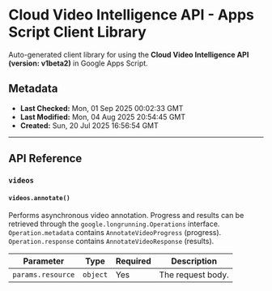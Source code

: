 # Cloud Video Intelligence API - Apps Script Client Library

Auto-generated client library for using the **Cloud Video Intelligence API (version: v1beta2)** in Google Apps Script.

## Metadata

- **Last Checked:** Mon, 01 Sep 2025 00:02:33 GMT
- **Last Modified:** Mon, 04 Aug 2025 20:54:45 GMT
- **Created:** Sun, 20 Jul 2025 16:56:54 GMT



---

## API Reference

### `videos`

#### `videos.annotate()`

Performs asynchronous video annotation. Progress and results can be retrieved through the `google.longrunning.Operations` interface. `Operation.metadata` contains `AnnotateVideoProgress` (progress). `Operation.response` contains `AnnotateVideoResponse` (results).

| Parameter | Type | Required | Description |
|---|---|---|---|
| `params.resource` | `object` | Yes | The request body. |